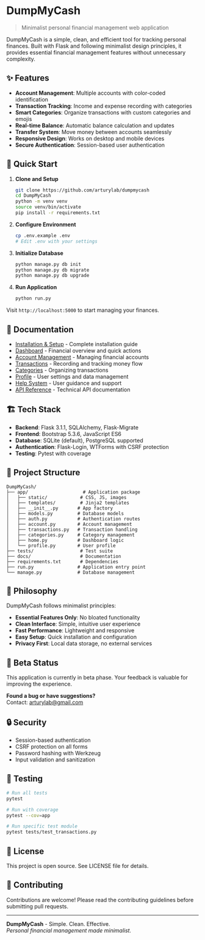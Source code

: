 # DumpMyCash

> Minimalist personal financial management web application

DumpMyCash is a simple, clean, and efficient tool for tracking personal finances. Built with Flask and following minimalist design principles, it provides essential financial management features without unnecessary complexity.

## ✨ Features

- **Account Management**: Multiple accounts with color-coded identification
- **Transaction Tracking**: Income and expense recording with categories
- **Smart Categories**: Organize transactions with custom categories and emojis
- **Real-time Balance**: Automatic balance calculation and updates
- **Transfer System**: Move money between accounts seamlessly
- **Responsive Design**: Works on desktop and mobile devices
- **Secure Authentication**: Session-based user authentication

## 🚀 Quick Start

1. **Clone and Setup**
   ```bash
   git clone https://github.com/arturylab/dumpmycash
   cd DumpMyCash
   python -m venv venv
   source venv/bin/activate
   pip install -r requirements.txt
   ```

2. **Configure Environment**
   ```bash
   cp .env.example .env
   # Edit .env with your settings
   ```

3. **Initialize Database**
   ```bash
   python manage.py db init
   python manage.py db migrate
   python manage.py db upgrade
   ```

4. **Run Application**
   ```bash
   python run.py
   ```

Visit `http://localhost:5000` to start managing your finances.

## 📖 Documentation

- [Installation & Setup](docs/installation.md) - Complete installation guide
- [Dashboard](docs/dashboard.md) - Financial overview and quick actions
- [Account Management](docs/account.md) - Managing financial accounts
- [Transactions](docs/transactions.md) - Recording and tracking money flow
- [Categories](docs/categories.md) - Organizing transactions
- [Profile](docs/profile.md) - User settings and data management
- [Help System](docs/help.md) - User guidance and support
- [API Reference](docs/api.md) - Technical API documentation

## 🏗️ Tech Stack

- **Backend**: Flask 3.1.1, SQLAlchemy, Flask-Migrate
- **Frontend**: Bootstrap 5.3.6, JavaScript ES6
- **Database**: SQLite (default), PostgreSQL supported
- **Authentication**: Flask-Login, WTForms with CSRF protection
- **Testing**: Pytest with coverage

## 📁 Project Structure

```
DumpMyCash/
├── app/                    # Application package
│   ├── static/            # CSS, JS, images
│   ├── templates/         # Jinja2 templates
│   ├── __init__.py       # App factory
│   ├── models.py         # Database models
│   ├── auth.py           # Authentication routes
│   ├── account.py        # Account management
│   ├── transactions.py   # Transaction handling
│   ├── categories.py     # Category management
│   ├── home.py           # Dashboard logic
│   └── profile.py        # User profile
├── tests/                 # Test suite
├── docs/                  # Documentation
├── requirements.txt       # Dependencies
├── run.py                # Application entry point
└── manage.py             # Database management
```

## 🎯 Philosophy

DumpMyCash follows minimalist principles:

- **Essential Features Only**: No bloated functionality
- **Clean Interface**: Simple, intuitive user experience
- **Fast Performance**: Lightweight and responsive
- **Easy Setup**: Quick installation and configuration
- **Privacy First**: Local data storage, no external services

## 🧪 Beta Status

This application is currently in beta phase. Your feedback is valuable for improving the experience.

**Found a bug or have suggestions?**  
Contact: [arturylab@gmail.com](mailto:arturylab@gmail.com?subject=DumpMyCash%20Beta%20Feedback)

## 🔒 Security

- Session-based authentication
- CSRF protection on all forms
- Password hashing with Werkzeug
- Input validation and sanitization

## 🧪 Testing

```bash
# Run all tests
pytest

# Run with coverage
pytest --cov=app

# Run specific test module
pytest tests/test_transactions.py
```

## 📜 License

This project is open source. See LICENSE file for details.

## 🤝 Contributing

Contributions are welcome! Please read the contributing guidelines before submitting pull requests.

---

**DumpMyCash** - Simple. Clean. Effective.  
*Personal financial management made minimalist.*
